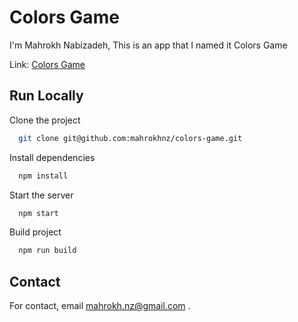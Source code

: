 # Colors Game

I'm Mahrokh Nabizadeh,
This is an app that I named it Colors Game 

Link:
[Colors Game](https://mahrokhnz.github.io/colors-game/)

## Run Locally

Clone the project

```bash
  git clone git@github.com:mahrokhnz/colors-game.git
```

Install dependencies

```bash
  npm install
```

Start the server

```bash
  npm start
```

Build project

```bash
  npm run build
```


## Contact

For contact, email mahrokh.nz@gmail.com .